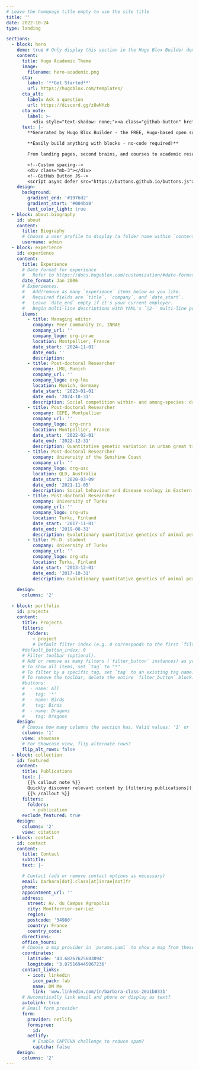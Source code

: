 ```yaml
---
# Leave the homepage title empty to use the site title
title: ''
date: 2022-10-24
type: landing

sections:
  - block: hero
    demo: true # Only display this section in the Hugo Blox Builder demo site
    content:
      title: Hugo Academic Theme
      image:
        filename: hero-academic.png
      cta:
        label: '**Get Started**'
        url: https://hugoblox.com/templates/
      cta_alt:
        label: Ask a question
        url: https://discord.gg/z8wNYzb
      cta_note:
        label: >-
          <div style="text-shadow: none;"><a class="github-button" href="https://github.com/HugoBlox/hugo-blox-builder" data-icon="octicon-star" data-size="large" data-show-count="true" aria-label="Star">Star Hugo Blox Builder</a></div><div style="text-shadow: none;"><a class="github-button" href="https://github.com/HugoBlox/theme-academic-cv" data-icon="octicon-star" data-size="large" data-show-count="true" aria-label="Star">Star the Academic template</a></div>
      text: |-
        **Generated by Hugo Blox Builder - the FREE, Hugo-based open source website builder trusted by 500,000+ sites.**

        **Easily build anything with blocks - no-code required!**

        From landing pages, second brains, and courses to academic resumés, conferences, and tech blogs.

        <!--Custom spacing-->
        <div class="mb-3"></div>
        <!--GitHub Button JS-->
        <script async defer src="https://buttons.github.io/buttons.js"></script>
    design:
      background:
        gradient_end: '#1976d2'
        gradient_start: '#004ba0'
        text_color_light: true
  - block: about.biography
    id: about
    content:
      title: Biography
      # Choose a user profile to display (a folder name within `content/authors/`)
      username: admin
  - block: experience
    id: experience
    content:
      title: Experience
      # Date format for experience
      #   Refer to https://docs.hugoblox.com/customization/#date-format
      date_format: Jan 2006
      # Experiences.
      #   Add/remove as many `experience` items below as you like.
      #   Required fields are `title`, `company`, and `date_start`.
      #   Leave `date_end` empty if it's your current employer.
      #   Begin multi-line descriptions with YAML's `|2-` multi-line prefix.
      items:
        - title: Managing editor
          company: Peer Community In, INRAE
          company_url: ''
          company_logo: org-inrae
          location: Montpellier, France
          date_start: '2024-11-01'
          date_end: ''
          description:           
        - title: Post-doctoral Researcher
          company: LMU, Munich
          company_url: ''
          company_logo: org-lmu
          location: Munich, Germany
          date_start: '2023-01-01'
          date_end: '2024-10-31'
          description: Social competition within- and among-species: drivers of pace-of-life in wild passerine birds? (Niels Dingemanse Lab)
        - title: Post-doctoral Researcher
          company: CEFE, Montpellier
          company_url: ''
          company_logo: org-cnrs
          location: Montpellier, France
          date_start: '2022-02-01'
          date_end: '2022-12-31'
          description: Quantitative genetic variation in urban great tits (Anne Charmantier lab)      
        - title: Post-doctoral Researcher
          company: University of the Sunshine Coast
          company_url: ''
          company_logo: org-usc
          location: QLD, Australia
          date_start: '2020-03-09'
          date_end: '2021-11-05'
          description: Social behaviour and disease ecology in Eastern water dragons (Celine Frere lab)
        - title: Post-doctoral Researcher
          company: University of Turku
          company_url: ''
          company_logo: org-utu
          location: Turku, Finland
          date_start: '2017-11-01'
          date_end: '2019-08-31'
          description: Evolutionary quantitative genetics of animal personality in the wild (Jon Brommer lab) 
        - title: Ph.D. student
          company: University of Turku
          company_url: ''
          company_logo: org-utu
          location: Turku, Finland
          date_start: '2013-12-01'
          date_end: '2017-10-31'
          description: Evolutionary quantitative genetics of animal personality in the wild (Jon Brommer lab) 
                    
    design:
      columns: '2'

  - block: portfolio
    id: projects
    content:
      title: Projects
      filters:
        folders:
          - project
          # Default filter index (e.g. 0 corresponds to the first `filter_button` instance below).
      #default_button_index: 0
      # Filter toolbar (optional).
      # Add or remove as many filters (`filter_button` instances) as you like.
      # To show all items, set `tag` to "*".
      # To filter by a specific tag, set `tag` to an existing tag name.
      # To remove the toolbar, delete the entire `filter_button` block.
      #buttons:
      #  - name: All
      #    tag: '*'
      #  - name: Birds
      #    tag: Birds
      #  - name: Dragons
      #    tag: Dragons     
    design:
      # Choose how many columns the section has. Valid values: '1' or '2'.
      columns: '1'
      view: showcase
      # For Showcase view, flip alternate rows?
      flip_alt_rows: false
  - block: collection
    id: featured
    content:
      title: Publications
      text: |-
        {{% callout note %}}
        Quickly discover relevant content by [filtering publications](./publication/).
        {{% /callout %}}
      filters:
        folders:
          - publication
      exclude_featured: true
    design:
      columns: '2'
      view: citation
  - block: contact
    id: contact
    content:
      title: Contact
      subtitle:
      text: |-

      # Contact (add or remove contact options as necessary)
      email: barbara[dot].class[at]inrae[dot]fr
      phone: 
      appointment_url: ''
      address:
        street: Av. du Campus Agropolis
        city: Montferrier-sur-Lez
        region: 
        postcode: '34980'
        country: France
        country_code: 
      directions: 
      office_hours:
      # Choose a map provider in `params.yaml` to show a map from these coordinates
      coordinates:
        latitude: '43.68267625683094'
        longitude: '3.875169445067236'
      contact_links:
        - icon: linkedin
          icon_pack: fab
          name: DM Me
          link: 'www.linkedin.com/in/barbara-class-20a1b033b'
      # Automatically link email and phone or display as text?
      autolink: true
      # Email form provider
      form:
        provider: netlify
        formspree:
          id:
        netlify:
          # Enable CAPTCHA challenge to reduce spam?
          captcha: false
    design:
      columns: '2'
---
```

